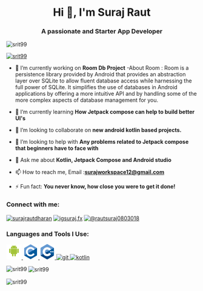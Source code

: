 <h1 align="center">Hi 👋, I'm Suraj Raut</h1>
<h3 align="center">A passionate and Starter App Developer</h3>

<p align="left"> <img src="https://komarev.com/ghpvc/?username=srit99&label=Profile%20views&color=0e75b6&style=flat" alt="srit99" /> </p>

<p align="left"> <a href="https://github.com/ryo-ma/github-profile-trophy"><img src="https://github-profile-trophy.vercel.app/?username=srit99" alt="srit99" /></a> </p>

- 🔭 I’m currently working on **Room Db Project**
-About Room : Room is a persistence library provided by Android that provides an abstraction layer over SQLite to allow fluent database access while harnessing the full power of SQLite. It simplifies the use of databases in Android applications by offering a more intuitive API and by handling some of the more complex aspects of database management for you.
- 🌱 I’m currently learning **How Jetpack compose can help to build better UI's**

- 👯 I’m looking to collaborate on **new android kotlin based projects.**

- 🤝 I’m looking to help with **Any problems related to Jetpack compose that beginners have to face with**

- 💬 Ask me about **Kotlin, Jetpack Compose and Android studio**

- 📫 How to reach me, Email :**surajworkspace12@gmail.com**

- ⚡ Fun fact: **You never know, how close you were to get it done!**

<h3 align="left">Connect with me:</h3>
<p align="left">
<a href="https://fb.com/surajrautdharan" target="blank"><img align="center" src="https://raw.githubusercontent.com/rahuldkjain/github-profile-readme-generator/master/src/images/icons/Social/facebook.svg" alt="surajrautdharan" height="30" width="40" /></a>
<a href="https://instagram.com/igsuraj.fx" target="blank"><img align="center" src="https://raw.githubusercontent.com/rahuldkjain/github-profile-readme-generator/master/src/images/icons/Social/instagram.svg" alt="igsuraj.fx" height="30" width="40" /></a>
<a href="https://www.hackerearth.com/@rautsuraj0803018" target="blank"><img align="center" src="https://raw.githubusercontent.com/rahuldkjain/github-profile-readme-generator/master/src/images/icons/Social/hackerearth.svg" alt="@rautsuraj0803018" height="30" width="40" /></a>
</p>

<h3 align="left">Languages and Tools I Use:</h3>
<p align="left"> <a href="https://developer.android.com" target="_blank" rel="noreferrer"> <img src="https://raw.githubusercontent.com/devicons/devicon/master/icons/android/android-original-wordmark.svg" alt="android" width="40" height="40"/> </a> <a href="https://www.cprogramming.com/" target="_blank" rel="noreferrer"> <img src="https://raw.githubusercontent.com/devicons/devicon/master/icons/c/c-original.svg" alt="c" width="40" height="40"/> </a> <a href="https://www.w3schools.com/cpp/" target="_blank" rel="noreferrer"> <img src="https://raw.githubusercontent.com/devicons/devicon/master/icons/cplusplus/cplusplus-original.svg" alt="cplusplus" width="40" height="40"/> </a> <a href="https://git-scm.com/" target="_blank" rel="noreferrer"> <img src="https://www.vectorlogo.zone/logos/git-scm/git-scm-icon.svg" alt="git" width="40" height="40"/> </a> <a href="https://kotlinlang.org" target="_blank" rel="noreferrer"> <img src="https://www.vectorlogo.zone/logos/kotlinlang/kotlinlang-icon.svg" alt="kotlin" width="40" height="40"/> </a> </p>

<p><img align="left" src="https://github-readme-stats.vercel.app/api/top-langs?username=srit99&show_icons=true&locale=en&layout=compact" alt="srit99" /></p>

<p>&nbsp;<img align="center" src="https://github-readme-stats.vercel.app/api?username=srit99&show_icons=true&locale=en" alt="srit99" /></p>

<p><img align="center" src="https://github-readme-streak-stats.herokuapp.com/?user=srit99&" alt="srit99" /></p>

